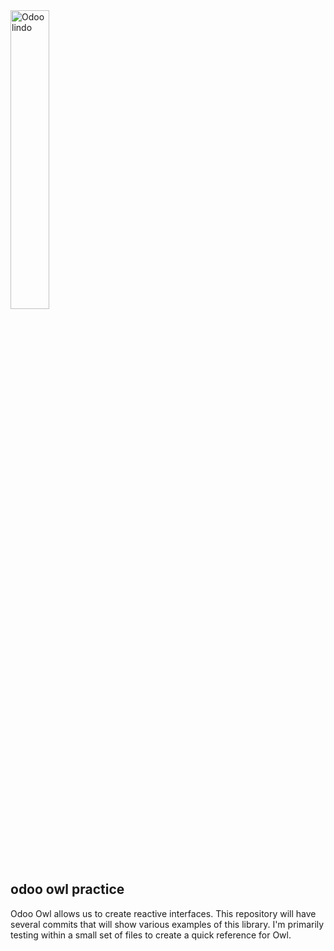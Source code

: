 <img src="https://upload.wikimedia.org/wikipedia/commons/a/a7/Odoo_Official_Logo.png" width="35%" alt="Odoo lindo">

## odoo owl practice

Odoo Owl allows us to create reactive interfaces. This repository will have several commits that will show various examples of this library.
I'm primarily testing within a small set of files to create a quick reference for Owl.
